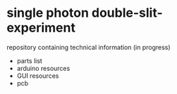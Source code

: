 # single photon double-slit-experiment
repository containing technical information (in progress)
- parts list
- arduino resources
- GUI resources
- pcb

